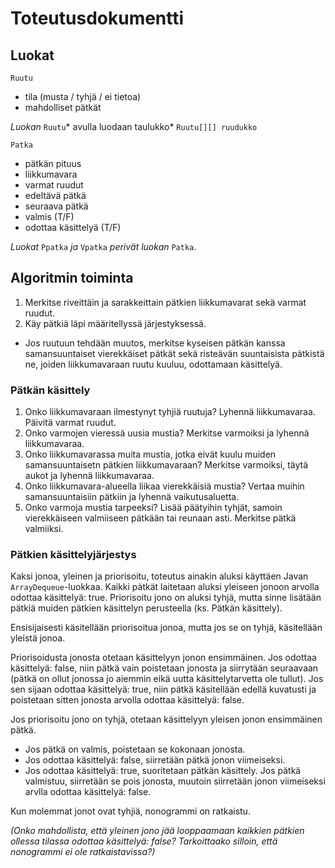 # Toteutusdokumentti

## Luokat

`Ruutu`
- tila (musta / tyhjä / ei tietoa)
- mahdolliset pätkät

*Luokan* `Ruutu`* avulla luodaan taulukko* `Ruutu[][] ruudukko`

`Patka`
- pätkän pituus
- liikkumavara
- varmat ruudut
- edeltävä pätkä
- seuraava pätkä
- valmis (T/F)
- odottaa käsittelyä (T/F)

*Luokat* `Ppatka` *ja* `Vpatka` *perivät luokan* `Patka`.

## Algoritmin toiminta

1. Merkitse riveittäin ja sarakkeittain pätkien liikkumavarat sekä varmat ruudut.
2. Käy pätkiä läpi määritellyssä järjestyksessä.
  - Jos ruutuun tehdään muutos, merkitse kyseisen pätkän kanssa samansuuntaiset vierekkäiset  pätkät sekä risteävän suuntaisista pätkistä ne, joiden liikkumavaraan ruutu kuuluu, odottamaan käsittelyä.

### Pätkän käsittely

1. Onko liikkumavaraan ilmestynyt tyhjiä ruutuja? Lyhennä liikkumavaraa. Päivitä varmat ruudut.
2. Onko varmojen vieressä uusia mustia? Merkitse varmoiksi ja lyhennä liikkumavaraa.
3. Onko liikkumavarassa muita mustia, jotka eivät kuulu muiden samansuuntaisetn pätkien liikkumavaraan? Merkitse varmoiksi, täytä aukot ja lyhennä liikkumavaraa.
4. Onko liikkumavara-alueella liikaa vierekkäisiä mustia? Vertaa muihin samansuuntaisiin pätkiin ja lyhennä vaikutusaluetta.
5. Onko varmoja mustia tarpeeksi? Lisää päätyihin tyhjät, samoin vierekkäiseen valmiiseen pätkään tai reunaan asti. Merkitse pätkä valmiiksi.

### Pätkien käsittelyjärjestys

Kaksi jonoa, yleinen ja priorisoitu, toteutus ainakin aluksi käyttäen Javan `ArrayDequeue`-luokkaa.
Kaikki pätkät laitetaan aluksi yleiseen jonoon arvolla odottaa käsittelyä: true.
Priorisoitu jono on aluksi tyhjä, mutta sinne lisätään pätkiä muiden pätkien käsittelyn perusteella (ks. Pätkän käsittely).

Ensisijaisesti käsitellään priorisoitua jonoa, mutta jos se on tyhjä, käsitellään yleistä jonoa.

Priorisoidusta jonosta otetaan käsittelyyn jonon ensimmäinen.
Jos odottaa käsittelyä: false, niin pätkä vain poistetaan jonosta ja siirrytään seuraavaan (pätkä on ollut jonossa jo aiemmin eikä uutta käsittelytarvetta ole tullut).
Jos sen sijaan odottaa käsittelyä: true, niin pätkä käsitellään edellä kuvatusti ja poistetaan sitten jonosta arvolla odottaa käsittelyä: false.

Jos priorisoitu jono on tyhjä, otetaan käsittelyyn yleisen jonon ensimmäinen pätkä.
- Jos pätkä on valmis, poistetaan se kokonaan jonosta.
- Jos odottaa käsittelyä: false, siirretään pätkä jonon viimeiseksi.
- Jos odottaa käsittelyä: true, suoritetaan pätkän käsittely.
Jos pätkä valmistuu, siirretään se pois jonosta, muutoin siirretään jonon viimeiseksi arvlla odottaa käsittelyä: false.

Kun molemmat jonot ovat tyhjiä, nonogrammi on ratkaistu.

*(Onko mahdollista, että yleinen jono jää looppaamaan kaikkien pätkien ollessa tilassa odottaa käsittelyä: false?
Tarkoittaako silloin, että nonogrammi ei ole ratkaistavissa?)*

